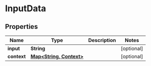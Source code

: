 
# InputData

## Properties
Name | Type | Description | Notes
------------ | ------------- | ------------- | -------------
**input** | **String** |  |  [optional]
**context** | [**Map&lt;String, Context&gt;**](Context.md) |  |  [optional]



